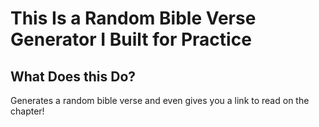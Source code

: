 # This Is a Random Bible Verse Generator I Built for Practice
## What Does this Do?
Generates a random bible verse and even gives you a link to read on the chapter!
